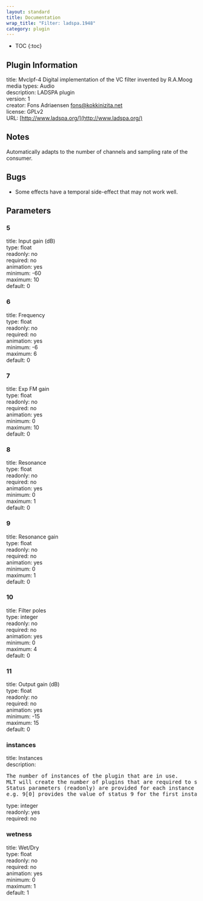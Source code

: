 ```yaml
---
layout: standard
title: Documentation
wrap_title: "Filter: ladspa.1948"
category: plugin
---
```

* TOC
{:toc}

## Plugin Information

title: Mvclpf-4   Digital implementation of the VC filter invented by R.A.Moog  
media types:
Audio  
description: LADSPA plugin  
version: 1  
creator: Fons Adriaensen <fons@kokkinizita.net>  
license: GPLv2  
URL: [http://www.ladspa.org/](http://www.ladspa.org/)  

## Notes

Automatically adapts to the number of channels and sampling rate of the consumer.

## Bugs

* Some effects have a temporal side-effect that may not work well.


## Parameters

### 5

title: Input gain (dB)    
type: float  
readonly: no  
required: no  
animation: yes  
minimum: -60  
maximum: 10  
default: 0  

### 6

title: Frequency    
type: float  
readonly: no  
required: no  
animation: yes  
minimum: -6  
maximum: 6  
default: 0  

### 7

title: Exp FM gain    
type: float  
readonly: no  
required: no  
animation: yes  
minimum: 0  
maximum: 10  
default: 0  

### 8

title: Resonance    
type: float  
readonly: no  
required: no  
animation: yes  
minimum: 0  
maximum: 1  
default: 0  

### 9

title: Resonance gain    
type: float  
readonly: no  
required: no  
animation: yes  
minimum: 0  
maximum: 1  
default: 0  

### 10

title: Filter poles    
type: integer  
readonly: no  
required: no  
animation: yes  
minimum: 0  
maximum: 4  
default: 0  

### 11

title: Output gain (dB)    
type: float  
readonly: no  
required: no  
animation: yes  
minimum: -15  
maximum: 15  
default: 0  

### instances

title: Instances    
description:
<pre>
The number of instances of the plugin that are in use.
MLT will create the number of plugins that are required to support the number of audio channels.
Status parameters (readonly) are provided for each instance and are accessed by specifying the instance number after the identifier (starting at zero).
e.g. 9[0] provides the value of status 9 for the first instance.
</pre>
type: integer  
readonly: yes  
required: no  

### wetness

title: Wet/Dry    
type: float  
readonly: no  
required: no  
animation: yes  
minimum: 0  
maximum: 1  
default: 1  

